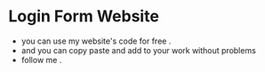 # Login Form Website
- you can use my website's code for free .
- and you can copy paste and add to your work without problems
- follow me . 
